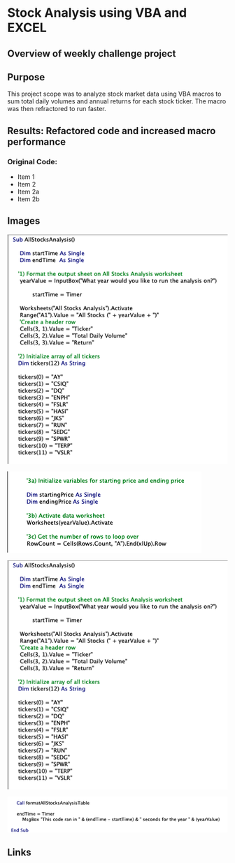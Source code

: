 # Stock Analysis using VBA and EXCEL

## Overview of weekly challenge project

## Purpose

This project scope was to analyze stock market data using VBA macros to sum total daily volumes and annual returns for each stock ticker. The macro was then refractored to run faster. 

## Results: Refactored code and increased macro performance

### Original Code:

* Item 1
* Item 2
* Item 2a
* Item 2b



## Images

![Original VBA code #1.](https://github.com/ClayMack/Stock-Analysis/blob/master/Resources/Original%20Code%201.png "VBA code.")


![Original VBA code #2.](https://github.com/ClayMack/Stock-Analysis/blob/master/Resources/Original%20Code%202.png "VBA code.")


![Original VBA code #3.](https://github.com/ClayMack/Stock-Analysis/blob/master/Resources/Original%20Code%201.png "VBA code.")


![Original VBA code #4.](https://github.com/ClayMack/Stock-Analysis/blob/master/Resources/Original%20Code%204.png "VBA code.")
## Links

